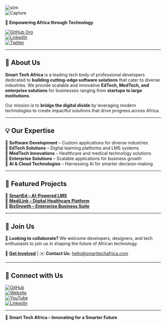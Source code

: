 ![slim](https://github.com/user-attachments/assets/11378247-6cf3-4fab-81c4-159c7ac41933)  
![Capture](https://github.com/user-attachments/assets/eac88667-7331-4d5e-b3fe-29b70fd4c43c)  

🚀 **Empowering Africa through Technology**  

[![GitHub Org](https://img.shields.io/badge/GitHub-SmartTechAfrica-181717?style=for-the-badge&logo=github)](https://github.com/SmartTechAfrica)  
[![LinkedIn](https://img.shields.io/badge/LinkedIn-SmartTechAfrica-%230077B5?style=for-the-badge&logo=linkedin)](https://www.linkedin.com/company/smarttechafrica)  
[![Twitter](https://img.shields.io/badge/Twitter-%231DA1F2.svg?style=for-the-badge&logo=Twitter&logoColor=white)](https://twitter.com/smarttechafrica)  

---

## 🌟 About Us  
**Smart Tech Africa** is a leading tech body of professional developers dedicated to **building cutting-edge software solutions** that cater to diverse industries. We provide scalable and innovative **EdTech, MedTech, and enterprise solutions** for businesses ranging from **startups to large institutions**.  

Our mission is to **bridge the digital divide** by leveraging modern technologies to create impactful solutions that drive progress across Africa.  

---

## 💡 Our Expertise  
🔹 **Software Development** – Custom applications for diverse industries  
🔹 **EdTech Solutions** – Digital learning platforms and LMS systems  
🔹 **MedTech Innovations** – Healthcare and medical technology solutions  
🔹 **Enterprise Solutions** – Scalable applications for business growth  
🔹 **AI & Cloud Technologies** – Harnessing AI for smarter decision-making  

---

## 🚀 Featured Projects  
📌 **[SmartEd – AI-Powered LMS](https://github.com/SmartTechAfrica/SmartEd)**  
📌 **[MediLink – Digital Healthcare Platform](https://github.com/SmartTechAfrica/MediLink)**  
📌 **[BizGrowth – Enterprise Business Suite](https://github.com/SmartTechAfrica/BizGrowth)**  

---

## 👥 Join Us  
💼 **Looking to collaborate?** We welcome developers, designers, and tech enthusiasts to join us in shaping the future of African technology.  

🔗 **[Get Involved]((https://smarttech-africa.netlify.app))** | ✉️ **Contact Us:** [hello@smarttechafrica.com](mailto:smarttechafrica@gmail.com)  

---

## 📱 Connect with Us  
[![GitHub](https://img.shields.io/badge/GitHub-%23181717.svg?style=for-the-badge&logo=github&logoColor=white)]((https://github.com/Smart-Tech-Africa))  
[![Website](https://img.shields.io/badge/Website-%23000000.svg?style=for-the-badge&logo=google-chrome&logoColor=white)](https://smarttech-africa.netlify.app)  
[![YouTube](https://img.shields.io/badge/YouTube-%23FF0000.svg?style=for-the-badge&logo=youtube&logoColor=white)](https://www.youtube.com/smarttechafrica)  
[![LinkedIn](https://img.shields.io/badge/LinkedIn-%230077B5.svg?style=for-the-badge&logo=linkedin&logoColor=white)](https://www.linkedin.com/company/smarttechafrica)  

---

🚀 **Smart Tech Africa – Innovating for a Smarter Future**  
